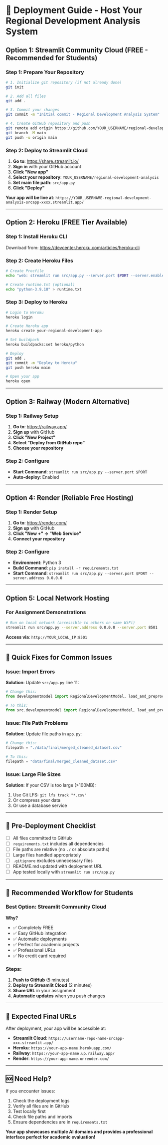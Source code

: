 # 🚀 Deployment Guide - Host Your Regional Development Analysis System

## Option 1: Streamlit Community Cloud (FREE - Recommended for Students)

### Step 1: Prepare Your Repository
```bash
# 1. Initialize git repository (if not already done)
git init

# 2. Add all files
git add .

# 3. Commit your changes
git commit -m "Initial commit - Regional Development Analysis System"

# 4. Create GitHub repository and push
git remote add origin https://github.com/YOUR_USERNAME/regional-development-analysis.git
git branch -M main
git push -u origin main
```

### Step 2: Deploy to Streamlit Cloud
1. **Go to**: https://share.streamlit.io/
2. **Sign in** with your GitHub account
3. **Click "New app"**
4. **Select your repository**: `YOUR_USERNAME/regional-development-analysis`
5. **Set main file path**: `src/app.py`
6. **Click "Deploy"**

**Your app will be live at**: `https://YOUR_USERNAME-regional-development-analysis-srcapp-xxxx.streamlit.app/`

---

## Option 2: Heroku (FREE Tier Available)

### Step 1: Install Heroku CLI
Download from: https://devcenter.heroku.com/articles/heroku-cli

### Step 2: Create Heroku Files
```bash
# Create Procfile
echo "web: streamlit run src/app.py --server.port $PORT --server.enableCORS false" > Procfile

# Create runtime.txt (optional)
echo "python-3.9.18" > runtime.txt
```

### Step 3: Deploy to Heroku
```bash
# Login to Heroku
heroku login

# Create Heroku app
heroku create your-regional-development-app

# Set buildpack
heroku buildpacks:set heroku/python

# Deploy
git add .
git commit -m "Deploy to Heroku"
git push heroku main

# Open your app
heroku open
```

---

## Option 3: Railway (Modern Alternative)

### Step 1: Railway Setup
1. **Go to**: https://railway.app/
2. **Sign up** with GitHub
3. **Click "New Project"**
4. **Select "Deploy from GitHub repo"**
5. **Choose your repository**

### Step 2: Configure
- **Start Command**: `streamlit run src/app.py --server.port $PORT`
- **Auto-deploy**: Enabled

---

## Option 4: Render (Reliable Free Hosting)

### Step 1: Render Setup
1. **Go to**: https://render.com/
2. **Sign up** with GitHub
3. **Click "New +" → "Web Service"**
4. **Connect your repository**

### Step 2: Configure
- **Environment**: Python 3
- **Build Command**: `pip install -r requirements.txt`
- **Start Command**: `streamlit run src/app.py --server.port $PORT --server.address 0.0.0.0`

---

## Option 5: Local Network Hosting

### For Assignment Demonstrations
```bash
# Run on local network (accessible to others on same WiFi)
streamlit run src/app.py --server.address 0.0.0.0 --server.port 8501
```

**Access via**: `http://YOUR_LOCAL_IP:8501`

---

## 🔧 Quick Fixes for Common Issues

### Issue: Import Errors
**Solution**: Update `src/app.py` line 11:
```python
# Change this:
from developmentmodel import RegionalDevelopmentModel, load_and_preprocess_data

# To this:
from src.developmentmodel import RegionalDevelopmentModel, load_and_preprocess_data
```

### Issue: File Path Problems
**Solution**: Update file paths in `app.py`:
```python
# Change this:
filepath = "./data/final/merged_cleaned_dataset.csv"

# To this:
filepath = "data/final/merged_cleaned_dataset.csv"
```

### Issue: Large File Sizes
**Solution**: If your CSV is too large (>100MB):
1. Use Git LFS: `git lfs track "*.csv"`
2. Or compress your data
3. Or use a database service

---

## 📝 Pre-Deployment Checklist

- [ ] All files committed to GitHub
- [ ] `requirements.txt` includes all dependencies
- [ ] File paths are relative (no `./` or absolute paths)
- [ ] Large files handled appropriately
- [ ] `.gitignore` excludes unnecessary files
- [ ] README.md updated with deployment URL
- [ ] App tested locally with `streamlit run src/app.py`

---

## 🎯 Recommended Workflow for Students

### Best Option: Streamlit Community Cloud
**Why?**
- ✅ Completely FREE
- ✅ Easy GitHub integration
- ✅ Automatic deployments
- ✅ Perfect for academic projects
- ✅ Professional URLs
- ✅ No credit card required

### Steps:
1. **Push to GitHub** (5 minutes)
2. **Deploy to Streamlit Cloud** (2 minutes)
3. **Share URL** in your assignment
4. **Automatic updates** when you push changes

---

## 🔗 Expected Final URLs

After deployment, your app will be accessible at:

- **Streamlit Cloud**: `https://username-repo-name-srcapp-xxx.streamlit.app/`
- **Heroku**: `https://your-app-name.herokuapp.com/`
- **Railway**: `https://your-app-name.up.railway.app/`
- **Render**: `https://your-app-name.onrender.com/`

---

## 🆘 Need Help?

If you encounter issues:
1. Check the deployment logs
2. Verify all files are in GitHub
3. Test locally first
4. Check file paths and imports
5. Ensure dependencies are in `requirements.txt`

**Your app showcases multiple AI domains and provides a professional interface perfect for academic evaluation!**
